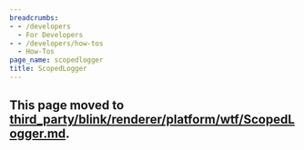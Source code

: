 ```yaml
---
breadcrumbs:
- - /developers
  - For Developers
- - /developers/how-tos
  - How-Tos
page_name: scopedlogger
title: ScopedLogger
---
```


## This page moved to [third_party/blink/renderer/platform/wtf/ScopedLogger.md](https://chromium.googlesource.com/chromium/src/+/HEAD/third_party/blink/renderer/platform/wtf/ScopedLogger.md).